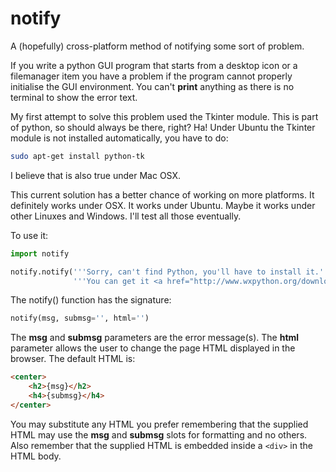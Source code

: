 # notify
A (hopefully) cross-platform method of notifying some sort of problem.

If you write a python GUI program that starts from a desktop icon or
a filemanager item you have a problem if the program cannot properly
initialise the GUI environment.  You can't **print** anything as there
is no terminal to show the error text.

My first attempt to solve this problem used the Tkinter module.  This is
part of python, so should always be there, right?  Ha!  Under Ubuntu the
Tkinter module is not installed automatically, you have to do:
```bash
sudo apt-get install python-tk
```
I believe that is also true under Mac OSX.

This current solution has a better chance of working on more platforms.
It definitely works under OSX.  It works under Ubuntu.  Maybe it
works under other Linuxes and Windows.  I'll test all those eventually.

To use it:
```python
import notify

notify.notify('''Sorry, can't find Python, you'll have to install it.''',         
              '''You can get it <a href="http://www.wxpython.org/download.php">here</a>''')
```

The notify() function has the signature:
```python
notify(msg, submsg='', html='')
```
The **msg** and **submsg** parameters are the error message(s).  The **html**
parameter allows the user to change the page HTML displayed in the browser.
The default HTML is:
```html
<center>
    <h2>{msg}</h2>                                                       
    <h4>{submsg}</h4>                                                    
</center>
```

You may substitute any HTML you prefer remembering that the supplied HTML may
use the **msg** and **submsg** slots for formatting and no others.  Also
remember that the supplied HTML is embedded inside a ```<div>``` in the HTML
body.
